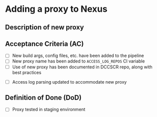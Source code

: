 # Adding a proxy to Nexus

## Description of new proxy

<!-- Provide a description of the proxy that is to be added here -->

## Acceptance Criteria (AC)

<!--- What is the acceptance criteria specific to this proxy issue?
    e.g.
    - [ ] Log for lint job now prints VAT API version with INFO log level
    or
    - [ ] S3 upload no longer includes docker archive
-->

- [ ] New build args, config files, etc. have been added to the pipeline
- [ ] New proxy name has been added to `ACCESS_LOG_REPOS` CI variable
- [ ] Use of new proxy has been documented in DCCSCR repo, along with best practices
<!-- Example of best practices would be pinning package version in  requirements.txt boto3==1.24.4 -->
- [ ] Access log parsing updated to accommodate new proxy

## Definition of Done (DoD)

<!-- Add/remove tasks to demonstrate completeness of issue -->

- [ ] Proxy tested in staging environment

